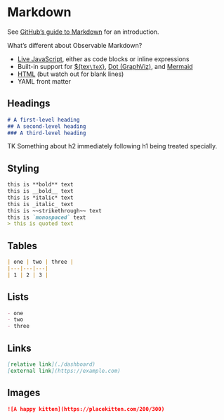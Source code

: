 # Markdown

See [GitHub’s guide to Markdown](https://docs.github.com/en/get-started/writing-on-github/getting-started-with-writing-and-formatting-on-github/basic-writing-and-formatting-syntax) for an introduction.

What’s different about Observable Markdown?

- [Live JavaScript](./javascript), either as code blocks or inline expressions
- Built-in support for [${tex`\TeX`}](./tex), [Dot (GraphViz)](./dot), and [Mermaid](./mermaid)
- [HTML](./html) (but watch out for blank lines)
- YAML front matter

## Headings

```md
# A first-level heading
## A second-level heading
### A third-level heading
```

TK Something about h2 immediately following h1 being treated specially.

## Styling

```md
this is **bold** text
this is __bold__ text
this is *italic* text
this is _italic_ text
this is ~~strikethrough~~ text
this is `monospaced` text
> this is quoted text
```

## Tables

```md
| one | two | three |
|---|---|---|
| 1 | 2 | 3 |
```

## Lists

```md
- one
- two
- three
```

## Links

```md
[relative link](./dashboard)
[external link](https://example.com)
```

## Images

```md
![A happy kitten](https://placekitten.com/200/300)
```
